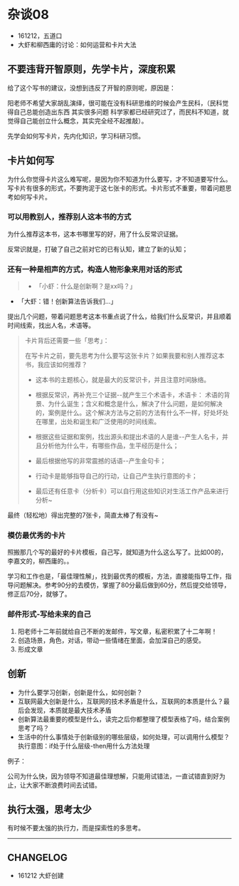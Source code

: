 # 杂谈08

- 161212，五道口
- 大虾和柳西庸的讨论：如何运营和卡片大法

## 不要违背开智原则，先学卡片，深度积累

给了这个写书的建议，没想到违反了开智的原则呢，原因是：

阳老师不希望大家胡乱演绎，很可能在没有科研思维的时候会产生民科，（民科觉得自己总能创造出东西 其实很多问题 科学家都已经研究过了，而民科不知道，就觉得自己能创立什么概念，其实完全经不起推敲）。

先学会如何写卡片，先内化知识，学习科研习惯。

## 卡片如何写

为什么你觉得卡片这么难写呢，是因为你不知道为什么要写，才不知道要写什么。写卡片有很多的形式，不要拘泥于这七张卡的形式。卡片形式不重要，带着问题思考如何写卡片。


### 可以用教别人，推荐别人这本书的方式

为什么推荐这本书，这本书哪里写的好，用了什么反常识证据。

反常识就是，打破了自己之前对它的已有认知，建立了新的认知；

### 还有一种是相声的方式，构造人物形象来用对话的形式

>- 「小虾：什么是创新啊？是xx吗？」
- 「大虾：错！创新算法告诉我们...」

提出几个问题，带着问题思考这本书重点说了什么，给我们什么反常识，并且顺着时间线索，找出人名，术语等。




> 卡片背后还需要一些「思考」：
> 
> 在写卡片之前，要先思考为什么要写这张卡片？如果我要和别人推荐这本书，我应该如何推荐？
> 
> - 这本书的主题核心，就是最大的反常识卡，并且注意时间脉络。
> 
> - 根据反常识，再补充三个证据--就产生三个术语卡，术语卡：
> 术语的背景、为什么诞生；含义和概念是什么，解决了什么问题，是如何解决的，案例是什么。这个解决方法与之前的方法有什么不一样，好处坏处在哪里，出处和诞生和广泛使用的时间线索。
> 
> - 根据这些证据和案例，找出源头和提出术语的人是谁--产生人名卡，并且分析他为什么牛，有哪些作品，生平经历是什么；
> 
> - 最后根据他写的非常震撼的话语--产生金句卡；
> 
> - 行动卡是能够指导自己的行动，让自己产生执行意图的卡；
> 
> - 最后还有任意卡（分析卡）可以自行用这些知识对生活工作产品来进行分析~

最终（轻松地）得出完整的7张卡，简直太棒了有没有~




### 模仿最优秀的卡片

照搬那几个写的最好的卡片模板，自己写，就知道为什么这么写了。比如00的，李嘉文的，柳西庸的。。

学习和工作也是，「最佳理性解」，找到最优秀的模板，方法，直接能指导工作，指导问题解决。参考90分的去模仿，掌握了80分最后做到60分，然后提交给领导，修正后70分，就够了。


### 邮件形式-写给未来的自己

1. 阳老师十二年前就给自己不断的发邮件，写文章，私密积累了十二年啊！
2. 创造场景，角色，对话，带动一些情绪在里面，会加深自己的感受。
3. 形成文章

## 创新

- 为什么要学习创新，创新是什么，如何创新？
- 互联网最大创新是什么，互联网的技术矛盾是什么，互联网的本质是什么？最后会发现，本质就是最大技术矛盾
- 创新算法最重要的模型是什么，读完之后你都整理了模型表格了吗，结合案例思考了吗？
- 生活中的什么事情处于创新级别的哪些层级，如何处理，可以调用什么模型？执行意图：if处于什么层级-then用什么方法处理

例子：

公司为什么快，因为领导不知道最佳理想解，只能用试错法，一直试错直到好为止，让大家不断浪费时间去试错。





## 执行太强，思考太少

有时候不要太强的执行力，而是探索性的多思考。

---


## CHANGELOG

- 161212 大虾创建
